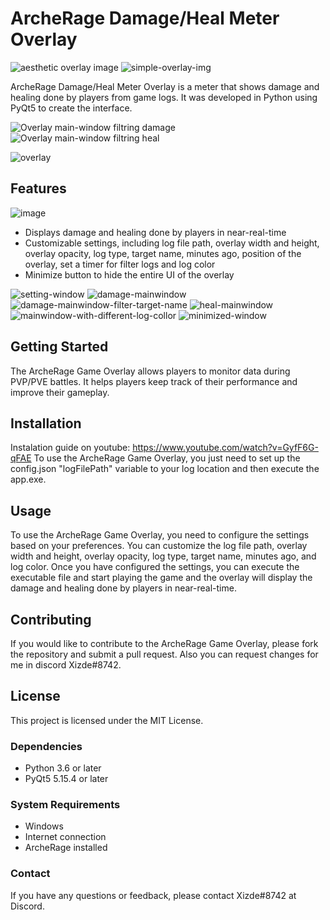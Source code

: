 # ArcheRage Damage/Heal Meter Overlay

![aesthetic overlay image](https://user-images.githubusercontent.com/126599430/222024598-1bf74aa2-4f6d-4d37-a9ed-c1d14f083727.png)
![simple-overlay-img](https://user-images.githubusercontent.com/126599430/222258783-9e967a10-9139-4e26-abb7-768d38f455e2.png)

ArcheRage Damage/Heal Meter Overlay is a meter that shows damage and healing done by players from game logs. It was developed in Python using PyQt5 to create the interface.

![Overlay main-window filtring damage](https://user-images.githubusercontent.com/126599430/221931325-5e8314a2-1f90-46fb-a8ec-53d1b1065d44.png)
![Overlay main-window filtring heal](https://user-images.githubusercontent.com/126599430/221931361-fd205a4c-2c13-4319-a4df-ec160cda54f7.png)

![overlay](https://user-images.githubusercontent.com/126599430/222025011-647d57e8-8da1-4488-9a76-8cdd17085da0.png)

## Features

![image](https://user-images.githubusercontent.com/126599430/221975388-b2135b5b-7af1-4a6d-9b80-15955bb082d5.png)

- Displays damage and healing done by players in near-real-time
- Customizable settings, including log file path, overlay width and height, overlay opacity, log type, target name, minutes ago, position of the overlay, set a timer for filter logs and log color
- Minimize button to hide the entire UI of the overlay

![setting-window](https://user-images.githubusercontent.com/126599430/221931472-d3fec8cb-b21e-4a13-854c-0e5322322bec.png)
![damage-mainwindow](https://user-images.githubusercontent.com/126599430/221931325-5e8314a2-1f90-46fb-a8ec-53d1b1065d44.png)
![damage-mainwindow-filter-target-name](https://user-images.githubusercontent.com/126599430/221931340-e2009dca-9de2-480b-a4e3-6da4e94dfedc.png)
![heal-mainwindow](https://user-images.githubusercontent.com/126599430/221931361-fd205a4c-2c13-4319-a4df-ec160cda54f7.png)
![mainwindow-with-different-log-collor](https://user-images.githubusercontent.com/126599430/221931391-1ef6465b-77ad-440f-b941-dffeb9e023e9.png)
![minimized-window](https://user-images.githubusercontent.com/126599430/221931460-7a44ddac-5ad4-48fe-85d0-77a37f2598e0.png)

## Getting Started

The ArcheRage Game Overlay allows players to monitor data during PVP/PVE battles. It helps players keep track of their performance and improve their gameplay.

## Installation

Instalation guide on youtube: https://www.youtube.com/watch?v=GyfF6G-qFAE
To use the ArcheRage Game Overlay, you just need to set up the config.json "logFilePath" variable to your log location and then execute the app.exe.

## Usage

To use the ArcheRage Game Overlay, you need to configure the settings based on your preferences. You can customize the log file path, overlay width and height, overlay opacity, log type, target name, minutes ago, and log color. Once you have configured the settings, you can execute the executable file and start playing the game and the overlay will display the damage and healing done by players in near-real-time.

## Contributing

If you would like to contribute to the ArcheRage Game Overlay, please fork the repository and submit a pull request. Also you can request changes for me in discord Xizde#8742.

## License

This project is licensed under the MIT License.

### Dependencies

- Python 3.6 or later
- PyQt5 5.15.4 or later

### System Requirements

- Windows
- Internet connection
- ArcheRage installed

### Contact

If you have any questions or feedback, please contact Xizde#8742 at Discord.
